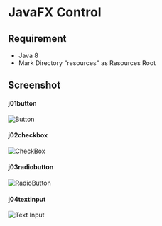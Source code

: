 # JavaFX Control

## Requirement
* Java 8
* Mark Directory "resources" as Resources Root

## Screenshot

#### j01button
![Button](../media/j01button.png?raw=true)

#### j02checkbox
![CheckBox](../media/j02checkbox.png?raw=true)

#### j03radiobutton
![RadioButton](../media/j03radiobutton.png?raw=true)

#### j04textinput
![Text Input](../media/j04textinput.png?raw=true)